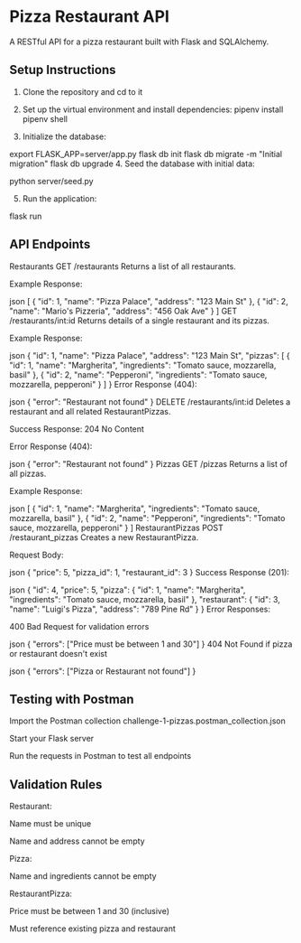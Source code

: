# Pizza Restaurant API

A RESTful API for a pizza restaurant built with Flask and SQLAlchemy.

## Setup Instructions

1. Clone the repository and cd to it
2. Set up the virtual environment and install dependencies:
pipenv install
pipenv shell

3. Initialize the database:

export FLASK_APP=server/app.py
flask db init
flask db migrate -m "Initial migration"
flask db upgrade
4. Seed the database with initial data:

python server/seed.py

5. Run the application:

flask run

## API Endpoints
Restaurants
GET /restaurants
Returns a list of all restaurants.

Example Response:

json
[
    {
        "id": 1,
        "name": "Pizza Palace",
        "address": "123 Main St"
    },
    {
        "id": 2,
        "name": "Mario's Pizzeria",
        "address": "456 Oak Ave"
    }
]
GET /restaurants/int:id
Returns details of a single restaurant and its pizzas.

Example Response:

json
{
    "id": 1,
    "name": "Pizza Palace",
    "address": "123 Main St",
    "pizzas": [
        {
            "id": 1,
            "name": "Margherita",
            "ingredients": "Tomato sauce, mozzarella, basil"
        },
        {
            "id": 2,
            "name": "Pepperoni",
            "ingredients": "Tomato sauce, mozzarella, pepperoni"
        }
    ]
}
Error Response (404):

json
{
    "error": "Restaurant not found"
}
DELETE /restaurants/int:id
Deletes a restaurant and all related RestaurantPizzas.

Success Response: 204 No Content

Error Response (404):

json
{
    "error": "Restaurant not found"
}
Pizzas
GET /pizzas
Returns a list of all pizzas.

Example Response:

json
[
    {
        "id": 1,
        "name": "Margherita",
        "ingredients": "Tomato sauce, mozzarella, basil"
    },
    {
        "id": 2,
        "name": "Pepperoni",
        "ingredients": "Tomato sauce, mozzarella, pepperoni"
    }
]
RestaurantPizzas
POST /restaurant_pizzas
Creates a new RestaurantPizza.

Request Body:

json
{
    "price": 5,
    "pizza_id": 1,
    "restaurant_id": 3
}
Success Response (201):

json
{
    "id": 4,
    "price": 5,
    "pizza": {
        "id": 1,
        "name": "Margherita",
        "ingredients": "Tomato sauce, mozzarella, basil"
    },
    "restaurant": {
        "id": 3,
        "name": "Luigi's Pizza",
        "address": "789 Pine Rd"
    }
}
Error Responses:

400 Bad Request for validation errors

json
{
    "errors": ["Price must be between 1 and 30"]
}
404 Not Found if pizza or restaurant doesn't exist

json
{
    "errors": ["Pizza or Restaurant not found"]
}
## Testing with Postman
Import the Postman collection challenge-1-pizzas.postman_collection.json

Start your Flask server

Run the requests in Postman to test all endpoints

## Validation Rules
Restaurant:

Name must be unique

Name and address cannot be empty

Pizza:

Name and ingredients cannot be empty

RestaurantPizza:

Price must be between 1 and 30 (inclusive)

Must reference existing pizza and restaurant